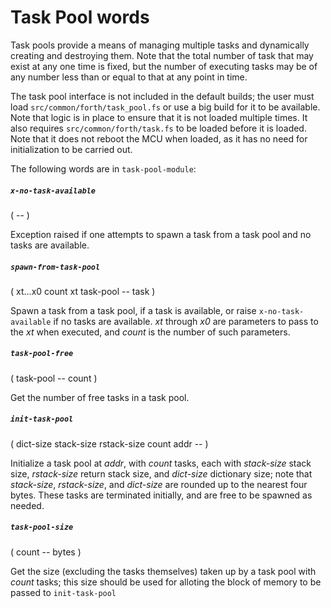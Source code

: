 # Task Pool words

Task pools provide a means of managing multiple tasks and dynamically creating and destroying them. Note that the total number of task that may exist at any one time is fixed, but the number of executing tasks may be of any number less than or equal to that at any point in time.

The task pool interface is not included in the default builds; the user must load `src/common/forth/task_pool.fs` or use a big build for it to be available. Note that logic is in place to ensure that it is not loaded multiple times. It also requires `src/common/forth/task.fs` to be loaded before it is loaded. Note that it does not reboot the MCU when loaded, as it has no need for initialization to be carried out.

The following words are in `task-pool-module`:

##### `x-no-task-available`
( -- )

Exception raised if one attempts to spawn a task from a task pool and no tasks are available.

##### `spawn-from-task-pool`
( xt...x0 count xt task-pool --  task )

Spawn a task from a task pool, if a task is available, or raise `x-no-task-available` if no tasks are available. *xt* through *x0* are parameters to pass to the *xt* when executed, and *count* is the number of such parameters.

##### `task-pool-free`
( task-pool -- count )

Get the number of free tasks in a task pool.

##### `init-task-pool`
( dict-size stack-size rstack-size count addr -- )

Initialize a task pool at *addr*, with *count* tasks, each with *stack-size* stack size, *rstack-size* return stack size, and *dict-size* dictionary size; note that *stack-size*, *rstack-size*, and *dict-size* are rounded up to the nearest four bytes. These tasks are terminated initially, and are free to be spawned as needed.

##### `task-pool-size`
( count -- bytes )

Get the size (excluding the tasks themselves) taken up by a task pool with *count* tasks; this size should be used for alloting the block of memory to be passed to `init-task-pool`

